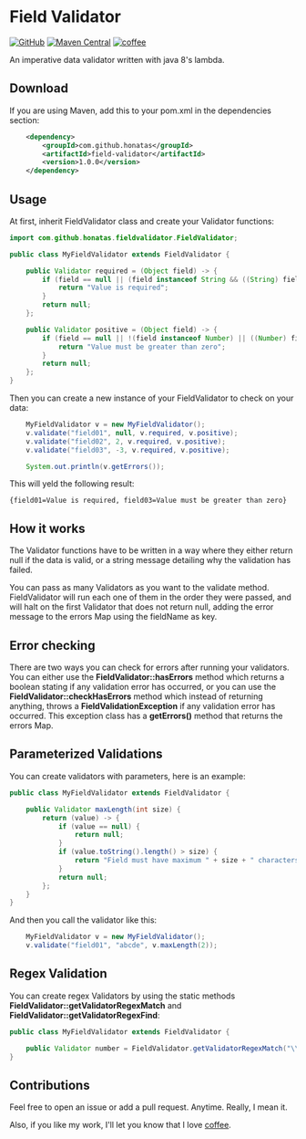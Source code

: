 # Field Validator

[![GitHub](https://img.shields.io/github/license/honatas/field-validator?style=plastic)](https://github.com/Honatas/field-validator "View this project on GitHub")
[![Maven Central](https://img.shields.io/maven-central/v/com.github.honatas/field-validator.svg?style=plastic)](https://search.maven.org/search?q=g:%22com.github.honatas%22%20AND%20a:%22field-validator%22)
[![coffee](https://img.shields.io/badge/buy%20me%20a-coffee-brown?style=plastic)](https://ko-fi.com/honatas "Buy me a coffee")  


An imperative data validator written with java 8's lambda.  

## Download

If you are using Maven, add this to your pom.xml in the dependencies section:

```xml
    <dependency>
        <groupId>com.github.honatas</groupId>
        <artifactId>field-validator</artifactId>
        <version>1.0.0</version>
    </dependency>
```

## Usage

At first, inherit FieldValidator class and create your Validator functions:

```java
import com.github.honatas.fieldvalidator.FieldValidator;

public class MyFieldValidator extends FieldValidator {

    public Validator required = (Object field) -> {
        if (field == null || (field instanceof String && ((String) field).isEmpty()) || (field instanceof Number && ((Number) field).intValue() == 0)) {
            return "Value is required";
        }
        return null;
    };

    public Validator positive = (Object field) -> {
        if (field == null || !(field instanceof Number) || ((Number) field).intValue() < 0) {
            return "Value must be greater than zero";
        }
        return null;
    };
}
```

Then you can create a new instance of your FieldValidator to check on your data:

```java
    MyFieldValidator v = new MyFieldValidator();
    v.validate("field01", null, v.required, v.positive);
    v.validate("field02", 2, v.required, v.positive);
    v.validate("field03", -3, v.required, v.positive);

    System.out.println(v.getErrors());
```

This will yeld the following result:

```
{field01=Value is required, field03=Value must be greater than zero}
```

## How it works

The Validator functions have to be written in a way where they either return null if the data is valid, or a string message detailing why the validation has failed.  

You can pass as many Validators as you want to the validate method. FieldValidator will run each one of them in the order they were passed, and will halt on the first Validator that does not return null, adding the error message to the errors Map using the fieldName as key.  

## Error checking

There are two ways you can check for errors after running your validators. You can either use the **FieldValidator::hasErrors** method which returns a boolean stating if any validation error has occurred, or you can use the **FieldValidator::checkHasErrors** method which instead of returning anything, throws a **FieldValidationException** if any validation error has occurred. This exception class has a **getErrors()** method that returns the errors Map.  

## Parameterized Validations

You can create validators with parameters, here is an example:

```java
public class MyFieldValidator extends FieldValidator {

	public Validator maxLength(int size) {
    	return (value) -> {
    		if (value == null) {
    			return null;
    		}
    		if (value.toString().length() > size) {
    			return "Field must have maximum " + size + " characters";
    		}
    		return null;
    	};
    }
}
```

And then you call the validator like this:

```java
    MyFieldValidator v = new MyFieldValidator();
    v.validate("field01", "abcde", v.maxLength(2));
```


## Regex Validation

You can create regex Validators by using the static methods **FieldValidator::getValidatorRegexMatch** and **FieldValidator::getValidatorRegexFind**:  

```java
public class MyFieldValidator extends FieldValidator {

    public Validator number = FieldValidator.getValidatorRegexMatch("\\d+", "Value has to be a number");
}
```

## Contributions

Feel free to open an issue or add a pull request. Anytime. Really, I mean it.  

Also, if you like my work, I'll let you know that I love [coffee](https://ko-fi.com/honatas).

